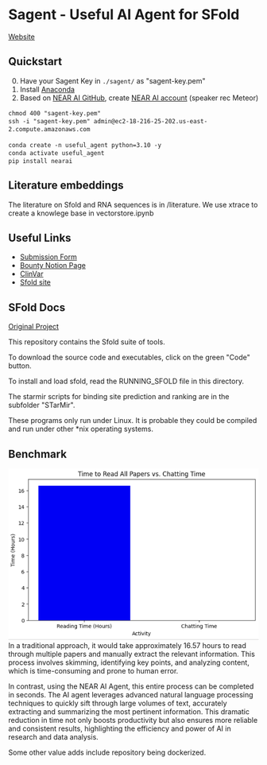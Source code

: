 # Sagent - Useful AI Agent for SFold

[Website](https://aso-frontend.vercel.app/)

## Quickstart
0. Have your Sagent Key in `./sagent/` as "sagent-key.pem"
1. Install [Anaconda](https://www.anaconda.com/download/success)
2. Based on [NEAR AI GitHub](https://github.com/nearai/nearai?tab=readme-ov-file#log-in),
create [NEAR AI account](https://wallet.near.org/) (speaker rec Meteor)

```
chmod 400 "sagent-key.pem"
ssh -i "sagent-key.pem" admin@ec2-18-216-25-202.us-east-2.compute.amazonaws.com

conda create -n useful_agent python=3.10 -y
conda activate useful_agent
pip install nearai
```
## Literature embeddings
The literature on Sfold and RNA sequences is in /literature. We use xtrace to create a knowlege base in vectorstore.ipynb

## Useful Links

- [Submission Form](https://docs.google.com/forms/d/e/1FAIpQLSebTq_Md0PwklTTNhr-zdidkk6Y45VeQ_kefyJrqJGnaVjsaA/viewform)
- [Bounty Notion Page](https://near-foundation.notion.site/Useful-Agent-Hackathon-Bounty-Board-1b3da22d7b6480049c88d19c52c16260)
- [ClinVar](https://www.ncbi.nlm.nih.gov/clinvar/)
- [Sfold site](https://sfold.wadsworth.org/cgi-bin/index.pl)

## SFold Docs

[Original Project](https://github.com/Ding-RNA-Lab/Sfold)

This repository contains the Sfold suite of tools.

To download the source code and executables, click on the green "Code" button.

To install and load sfold, read the RUNNING_SFOLD file in this directory.

The starmir scripts for binding site prediction and ranking are in the subfolder
"STarMir".

These programs only run under Linux.  It is probable they could be compiled
and run under other *nix operating systems.


## Benchmark
![Benchmark Image](./benchmark.png)
In a traditional approach, it would take approximately 16.57 hours to read through multiple papers and manually extract the relevant information. This process involves skimming, identifying key points, and analyzing content, which is time-consuming and prone to human error.

In contrast, using the NEAR AI Agent, this entire process can be completed in seconds. The AI agent leverages advanced natural language processing techniques to quickly sift through large volumes of text, accurately extracting and summarizing the most pertinent information. This dramatic reduction in time not only boosts productivity but also ensures more reliable and consistent results, highlighting the efficiency and power of AI in research and data analysis.

Some other value adds include repository being dockerized.